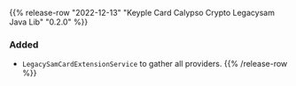 {{% release-row "2022-12-13" "Keyple Card Calypso Crypto Legacysam Java Lib" "0.2.0" %}} 
### Added
- `LegacySamCardExtensionService` to gather all providers.
{{% /release-row %}}
